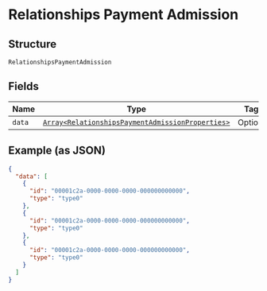 
# Relationships Payment Admission

## Structure

`RelationshipsPaymentAdmission`

## Fields

| Name | Type | Tags | Description |
|  --- | --- | --- | --- |
| `data` | [`Array<RelationshipsPaymentAdmissionProperties>`](../../doc/models/relationships-payment-admission-properties.md) | Optional | - |

## Example (as JSON)

```json
{
  "data": [
    {
      "id": "00001c2a-0000-0000-0000-000000000000",
      "type": "type0"
    },
    {
      "id": "00001c2a-0000-0000-0000-000000000000",
      "type": "type0"
    },
    {
      "id": "00001c2a-0000-0000-0000-000000000000",
      "type": "type0"
    }
  ]
}
```

